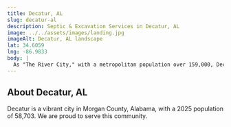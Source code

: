 ```yaml
---
title: Decatur, AL
slug: decatur-al
description: Septic & Excavation Services in Decatur, AL
image: ../../assets/images/landing.jpg
imageAlt: Decatur, AL landscape
lat: 34.6059
lng: -86.9833
body: |
  As "The River City," with a metropolitan population over 159,000, Decatur requires specialized outdoor services to manage its unique riverside environment and address aging infrastructure. J.R. Outdoor Solutions is expertly equipped, offering advanced Drainage Solutions crucial for managing water effectively near the Tennessee River, especially given the characteristics of the local Decatur soil series. Our services include thorough Excavation & Site Prep and comprehensive Land Clearing & Grading for new residential developments like River Road Estates and major community projects such as the Wilson Morgan Park recreation center. We also provide essential Septic Installation and prompt Septic Repair & Replacement. To complement the area's natural beauty and historic districts, we design and build custom Outdoor Living Spaces, resilient Retaining Walls, and attractive Concrete Patios & Walkways.
---
```


## About Decatur, AL
Decatur is a vibrant city in Morgan County, Alabama, with a 2025 population of 58,703. We are proud to serve this community.
